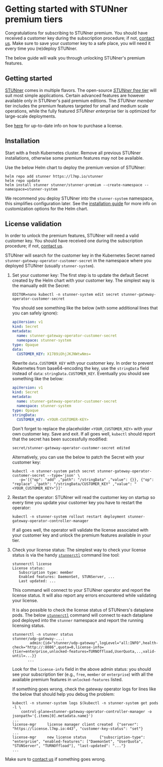 # Getting started with STUNner premium tiers

Congratulations for subscribing to STUNner premium. You should have received a customer key during the subscription procedure; if not, [contact us](mailto:info@l7mp.io). Make sure to save your customer key to a safe place, you will need it every time you (re)deploy STUNner.

The below guide will walk you through unlocking STUNner's premium features.

## Getting started

[STUNner](https://github.com/l7mp/stunner) comes in multiple flavors. The open-source [*STUNner free* tier](/README.md) will suit most simple applications. Certain advanced features are however available only in STUNner's paid premium editions. The *STUNner member* tier includes the premium features targeted for small and medium scale operations, while the fully featured *STUNner enterprise* tier is optimized for large-scale deployments.

See [here](https://l7mp.io/#/products) for up-to-date info on how to purchase a license. 

## Installation

Start with a fresh Kubernetes cluster. Remove all previous STUNner installations, otherwise some premium features may not be available.

Use the below Helm chart to deploy the premium version of STUNner:

```console
helm repo add stunner https://l7mp.io/stunner
helm repo update
helm install stunner stunner/stunner-premium --create-namespace --namespace=stunner-system
```

We recommend you deploy STUNner into the `stunner-system` namespace, this simplifies configuration later. See the [installation guide](INSTALL.md) for more info on customization options for the Helm chart.

## License validation

In order to unlock the premium features, STUNner will need a valid customer key. You should have received one during the subscription procedure; if not, [contact us](mailto:info@l7mp.io). 

STUNner will search for the customer key in the Kubernetes Secret named `stunner-gateway-operator-customer-secret` in the namespace where you deployed STUNner (usually `stunner-system`).

1. Set your customer key: The first step is to update the default Secret created by the Helm chart with your customer key. The simplest way is the manually edit the Secret:

   ```console
   EDITOR=nano kubectl -n stunner-system edit secret stunner-gateway-operator-customer-secret
   ```

   You should see something like the below (with some additional lines that you can safely ignore):

   ```yaml
   apiVersion: v1
   kind: Secret
   metadata:
     name: stunner-gateway-operator-customer-secret
     namespace: stunner-system
   type: Opaque
   data:
     CUSTOMER_KEY: X1789iOhjJKJNWtwNms=
   ```

   Rewrite `data.CUSTOMER_KEY` with your customer key. In order to prevent Kubernetes from base64-encoding the key, use the `stringData` field instead of `data`: `stringData.CUSTOMER_KEY`. Eventually you should see something like the below:

   ```yaml
   apiVersion: v1
   kind: Secret
   metadata:
     name: stunner-gateway-operator-customer-secret
     namespace: stunner-system
   type: Opaque
   stringData:
     CUSTOMER_KEY: <YOUR-CUSTOMER-KEY>
   ```

   Don't forget to replace the placeholder `<YOUR_CUSTOMER_KEY>` with your own customer key.  Save and exit. If all goes well, `kubectl` should report that the secret has been successfully modified:

   ```
   secret/stunner-gateway-operator-customer-secret edited
   ```

   Alternatively, you can use the below to patch the Secret with your customer key:

   ```console
   kubectl -n stunner-system patch secret stunner-gateway-operator-customer-secret --type='json' \
      -p='[{"op": "add" ,"path": "/stringData" ,"value": {}}, {"op": "replace" ,"path": "/stringData/CUSTOMER_KEY" ,"value": "<YOUR_CUSTOMER_KEY>"}]'
   ```

2. Restart the operator: STUNner will read the customer key on startup so every time you update your customer key you have to restart the operator:

   ```console
   kubectl -n stunner-system rollout restart deployment stunner-gateway-operator-controller-manager
   ```

   If all goes well, the operator will validate the license associated with your customer key and unlock the premium features available in your tier.

3. Check your license status: The simplest way to check your license status is via the handy [`stunnerctl`](/cmd/stunnerctl/README.md) command line tool:

   ```console
   stunnerctl license
   License status:
      Subscription type: member
      Enabled features: DaemonSet, STUNServer, ...
      Last updated: ...
   ```

   This command will connect to your STUNner operator and report the license status. It will also report any errors encountered while validating your license.

   It is also possible to check the license status of STUNners's dataplane pods. The below [`stunnerctl`](/cmd/stunnerctl/README.md) command will connect to each dataplane pod deployed into the `stunner` namespace and report the running licensing status.

   ```console
   stunnerctl -n stunner status
   stunner/udp-gateway-...:
           admin:{id="stunner/udp-gateway",logLevel="all:INFO",health-check="http://:8086",quota=0,license-info={tier=enterprise,unlocked-features=TURNOffload,UserQuota,..,valid-until=...}}
          ...
   ```

   Look for the `license-info` field in the above admin status: you should see your subscription tier (e.g., `free`, `member` or `enterprise`) with all the available premium features in `unlocked-features` listed.

   If something goes wrong, check the gateway operator logs for lines like the below that should help you debug the problem:

   ```
   kubectl -n stunner-system logs $(kubectl -n stunner-system get pods -l \
       control-plane=stunner-gateway-operator-controller-manager -o jsonpath='{.items[0].metadata.name}')
   ...
   license-mgr     license manager client created  {"server": "https://license.l7mp.io:443", "customer-key-status": "set"}
   ...
   license-mgr     new license status      {"subscription-type": "enterprise", "enabled-features": ["DaemonSet", "UserQuota", "STUNServer", "TURNOffload"], "last-updated": "..."}
   ...
   ```

Make sure to [contact us](mailto:info@l7mp.io) if something goes wrong.

